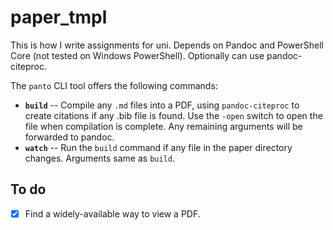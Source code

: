 paper_tmpl
==========

This is how I write assignments for uni. Depends on Pandoc and PowerShell Core (not tested on Windows PowerShell). Optionally can use pandoc-citeproc.

The `panto` CLI tool offers the following commands:
* **`build`** -- Compile any `.md` files into a PDF, using `pandoc-citeproc` to create citations if any .bib file is found. Use the `-open` switch to open the file when compilation is complete. Any remaining arguments will be forwarded to pandoc.
* **`watch`** -- Run the `build` command if any file in the paper directory changes. Arguments same as `build`.

To do
-----
- [X] Find a widely-available way to view a PDF.
